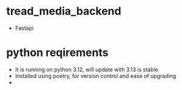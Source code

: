 # tread_media_backend

- Fastapi

# python reqirements
- It is running on python 3.12, will update with 3.13 is stable
- Installed using poetry, for version control and ease of upgrading
- 